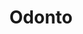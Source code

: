 ---
title: "Odonto"
link: http://openodonto.org
logo: "odonto.jpg"

events:                      # List of events sponsored
  - "14-newcastle"

# Sponsorship amount/resource for each event
14-newcastle: "£250"
---